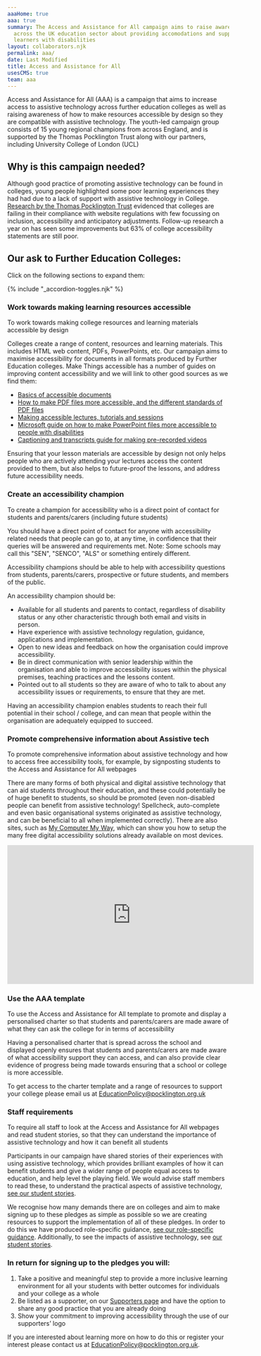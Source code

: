 ```yaml
---
aaaHome: true
aaa: true
summary: The Access and Assistance for All campaign aims to raise awareness
  across the UK education sector about providing accomodations and support for
  learners with disabilities
layout: collaborators.njk
permalink: aaa/
date: Last Modified
title: Access and Assistance for All
usesCMS: true
team: aaa
---
```

Access and Assistance for All (AAA) is a campaign that aims to increase access to assistive technology across further education colleges as well as raising awareness of how to make resources accessible by design so they are compatible with assistive technology. The youth-led campaign group consists of 15 young regional champions from across England, and is supported by the Thomas Pocklington Trust  along with our partners, including University College of London (UCL)

## Why is this campaign needed?

Although good practice of promoting assistive technology can be found in colleges, young people highlighted some poor learning experiences they had had due to a lack of support with assistive technology in College. [Research by the Thomas Pocklington Trust](https://www.pocklington-trust.org.uk/student-support/professionals/technology-and-accessibility-in-fe-research/) evidenced that colleges are failing in their compliance with website regulations with few focussing on inclusion, accessibility and anticipatory adjustments. Follow-up research a year on has seen some improvements but 63% of college accessibility statements are still poor.

## Our ask to Further Education Colleges:

Click on the following sections to expand them:

<div class="accs__container flex--start">
{% include "_accordion-toggles.njk" %}

<h3 class="accordion">Work towards making learning resources accessible</h3>
<div class="accordion__panel">
<div>

To work towards making college resources and learning materials accessible by design

Colleges create a range of content, resources and learning materials. This includes HTML web content, PDFs, PowerPoints, etc. Our campaign aims to maximise accessibility for documents in all formats produced by Further Education colleges. Make Things accessible has a number of guides on improving content accessibility and we will link to other good sources as we find them:

* [Basics of accessible documents](https://www.makethingsaccessible.com/guides/accessible-document-basics/)
* [How to make PDF files more accessible, and the different standards of PDF files](https://www.makethingsaccessible.com/guides/pdf-standards-and-how-they-differ-in-terms-of-accessibility/)
* [Making accessible lectures, tutorials and sessions](https://www.makethingsaccessible.com/guides/accessible-lectures-tutorials-and-sessions/)
* [Microsoft guide on how to make PowerPoint files more accessible to people with disabilities](https://support.microsoft.com/en-us/office/make-your-powerpoint-presentations-accessible-to-people-with-disabilities-6f7772b2-2f33-4bd2-8ca7-dae3b2b3ef25)
* [Captioning and transcripts guide for making pre-recorded videos](https://www.makethingsaccessible.com/guides/captions-and-transcripts-for-use-in-content/)

Ensuring that your lesson materials are accessible by design not only helps people who are actively attending your lectures access the content provided to them, but also helps to future-proof the lessons, and address future accessibility needs.

</div>
</div>

<h3 class="accordion">Create an accessibility champion</h3>
<div class="accordion__panel">
<div>

To create a champion for accessibility who is a direct point of contact for students and parents/carers (including future students)

You should have a direct point of contact for anyone with accessibility related needs that people can go to, at any time, in confidence that their queries will be answered and requirements met. Note: Some schools may call this "SEN", "SENCO", "ALS" or something entirely different.

Accessibility champions should be able to help with accessibility questions from students, parents/carers, prospective or future students, and members of the public.

An accessibility champion should be:

* Available for all students and parents to contact, regardless of disability status or any other characteristic through both email and visits in person.
* Have experience with assistive technology regulation, guidance, applications and implementation.
* Open to new ideas and feedback on how the organisation could improve accessibility.
* Be in direct communication with senior leadership within the organisation and able to improve accessibility issues within the physical premises, teaching practices and the lessons content.
* Pointed out to all students so they are aware of who to talk to about any accessibility issues or requirements, to ensure that they are met.

Having an accessibility champion enables students to reach their full potential in their school / college, and can mean that people within the organisation are adequately equipped to succeed.

</div>
</div>

<h3 class="accordion">Promote comprehensive information about Assistive tech</h3>
<div class="accordion__panel">
<div>

To promote comprehensive information about assistive technology and how to access free accessibility tools, for example, by signposting students to the Access and Assistance for All webpages

There are many forms of both physical and digital assistive technology that can aid students throughout their education, and these could potentially be of huge benefit to students, so should be promoted (even non-disabled people can benefit from assistive technology! Spellcheck, auto-complete and even basic organisational systems originated as assistive technology, and can be beneficial to all when implemented correctly). There are also sites, such as [My Computer My Way](https://mcmw.abilitynet.org.uk/), which can show you how to setup the many free digital accessibility solutions already available on most devices.

<iframe width="560" height="315" src="https://www.youtube-nocookie.com/embed/r2yRs4DejyA" title="YouTube video player" frameborder="0" allow="accelerometer; autoplay; clipboard-write; encrypted-media; gyroscope; picture-in-picture;" allowfullscreen></iframe>

</div>
</div>

<h3 class="accordion">Use the AAA template</h3>
<div class="accordion__panel">
<div>

To use the Access and Assistance for All template to promote and display a personalised charter so that students and parents/carers are made aware of what they can ask the college for in terms of accessibility

Having a personalised charter that is spread across the school and displayed openly ensures that students and parents/carers are made aware of what accessibility support they can access, and can also provide clear evidence of progress being made towards ensuring that a school or college is more accessible.

To get access to the charter template and a range of resources to support your college please email us at [EducationPolicy@pocklington.org.uk](mailto:EducationPolicy@pocklington.org.uk)

</div>
</div>

<h3 class="accordion">Staff requirements</h3>
<div class="accordion__panel">
<div>

To require all staff to look at the Access and Assistance for All webpages and read student stories, so that they can understand the importance of assistive technology and how it can benefit all students

Participants in our campaign have shared stories of their experiences with using assistive technology, which provides brilliant examples of how it can benefit students and give a wider range of people equal access to education, and help level the playing field. We would advise staff members to read these, to understand the practical aspects of assistive technology, [see our student stories](/aaa/student-stories/).

</div>
</div>
</div>

We recognise how many demands there are on colleges and aim to make signing up to these pledges as simple as possible so we are creating resources to support the implementation of all of these pledges. In order to do this we have produced role-specific guidance, [see our role-specific guidance](/aaa/roles/). Additionally, to see the impacts of assistive technology, see [our student stories](/aaa/student-stories/).

### In return for signing up to the pledges you will:

1. Take a positive and meaningful step to provide a more inclusive learning environment for all your students with better outcomes for individuals and your college as a whole
2. Be listed as a supporter, on our [Supporters page](/aaa/supporters/) and have the option to share any good practice that you are already doing
3. Show your commitment to improving accessibility through the use of our supporters’ logo

If you are interested about learning more on how to do this or register your interest please contact us at [EducationPolicy@pocklington.org.uk](mailto:EducationPolicy@pocklington.org.uk).
